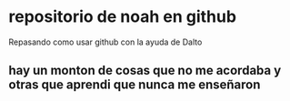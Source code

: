 # repositorio de noah en github
Repasando como usar github con la ayuda de Dalto

## hay un monton de cosas que no me acordaba y otras que aprendi que nunca me enseñaron
